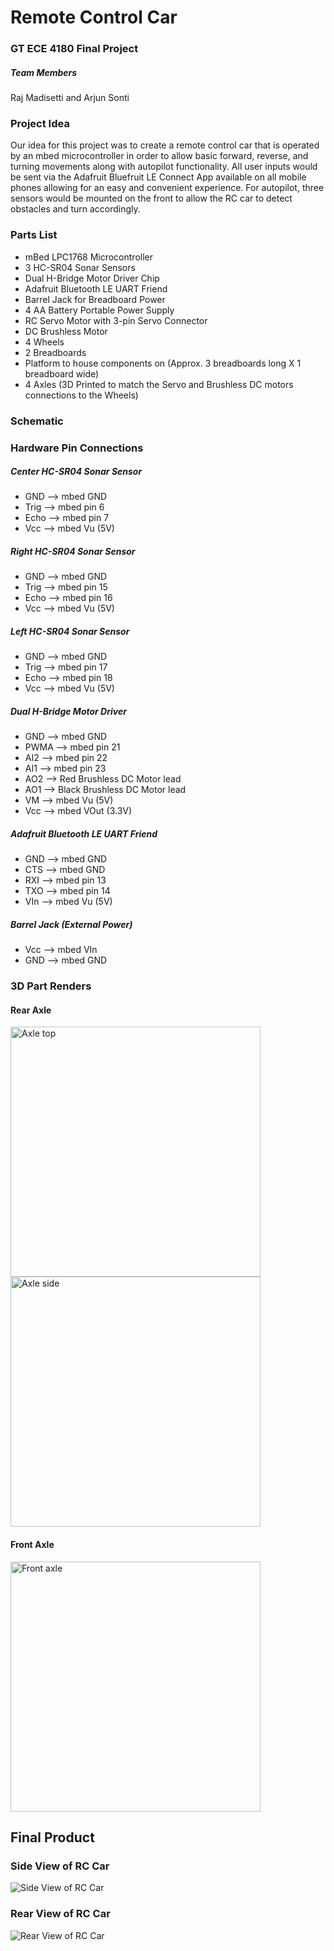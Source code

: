 # Remote Control Car
### GT ECE 4180 Final Project

##### Team Members
Raj Madisetti and Arjun Sonti

### Project Idea
Our idea for this project was to create a remote control car that is operated by an mbed microcontroller in order to allow basic forward, reverse, and turning movements along with autopilot functionality. All user inputs would be sent via the Adafruit Bluefruit LE Connect App available on all mobile phones allowing for an easy and convenient experience. For autopilot, three sensors would be mounted on the front to allow the RC car to detect obstacles and turn accordingly. 

### Parts List
- mBed LPC1768 Microcontroller
- 3 HC-SR04 Sonar Sensors
- Dual H-Bridge Motor Driver Chip
- Adafruit Bluetooth LE UART Friend
- Barrel Jack for Breadboard Power
- 4 AA Battery Portable Power Supply
- RC Servo Motor with 3-pin Servo Connector
- DC Brushless Motor
- 4 Wheels
- 2 Breadboards
- Platform to house components on (Approx. 3 breadboards long X 1 breadboard wide)
- 4 Axles (3D Printed to match the Servo and Brushless DC motors connections to the Wheels)

### Schematic

### Hardware Pin Connections
##### Center HC-SR04 Sonar Sensor 
- GND --> mbed GND
- Trig --> mbed pin 6
- Echo --> mbed pin 7
- Vcc --> mbed Vu (5V)

##### Right HC-SR04 Sonar Sensor 
- GND --> mbed GND
- Trig --> mbed pin 15
- Echo --> mbed pin 16
- Vcc --> mbed Vu (5V)

##### Left HC-SR04 Sonar Sensor 
- GND --> mbed GND
- Trig --> mbed pin 17
- Echo --> mbed pin 18
- Vcc --> mbed Vu (5V)

##### Dual H-Bridge Motor Driver 
- GND --> mbed GND
- PWMA --> mbed pin 21
- AI2 --> mbed pin 22
- AI1 --> mbed pin 23
- AO2 --> Red Brushless DC Motor lead 
- AO1 --> Black Brushless DC Motor lead
- VM --> mbed Vu (5V)
- Vcc --> mbed VOut (3.3V)

##### Adafruit Bluetooth LE UART Friend
- GND --> mbed GND
- CTS --> mbed GND
- RXI --> mbed pin 13
- TXO --> mbed pin 14
- VIn --> mbed Vu (5V)

##### Barrel Jack (External Power)
- Vcc --> mbed VIn
- GND --> mbed GND

### 3D Part Renders
#### Rear Axle
<img src="axle_top.png" alt="Axle top" width="400"/> <img src="axle_side.png" alt="Axle side" width="400"/>

#### Front Axle
<img src="front_axle.png" alt="Front axle" width="400"/>


## Final Product
### Side View of RC Car
![Side View of RC Car](RCCarSide.jpg)
### Rear View of RC Car
![Rear View of RC Car](RCCarBack.jpg)
